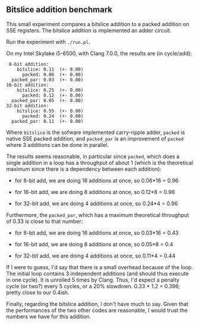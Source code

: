 Bitslice addition benchmark
---

This small experiment compares a bitslice addition to a packed
addition on SSE registers. The bitslice addition is implemented an
adder circuit.

Run the experiment with `./run.pl`.

On my Intel Skylake i5-6500, with Clang 7.0.0, the results are (in
cycle/add):

```
 8-bit addition:
    bitslice: 0.11  (+- 0.00)
      packed: 0.06  (+- 0.00)
  packed_par: 0.03  (+- 0.00)
16-bit addition:
    bitslice: 0.25  (+- 0.00)
      packed: 0.12  (+- 0.00)
  packed_par: 0.05  (+- 0.00)
32-bit addition:
    bitslice: 0.55  (+- 0.00)
      packed: 0.24  (+- 0.00)
  packed_par: 0.11  (+- 0.00)
```

Where `bitslice` is the sofware implemented carry-ripple adder,
`packed` is native SSE packed addition, and `packed_par` is an
improvement of `packed` where 3 additions can be done in parallel.

The results seems reasonable, in particular since `packed`, which does
a single addition in a loop has a throughput of about 1 (which is the
theoretical maximum since there is a dependency between each
addition):

 - for 8-bit add, we are doing 16 additions at once, so 0.06*16 = 0.96
 
 - for 16-bit add, we are doing 8 additions at once, so 0.12*8 = 0.96
 
 - for 32-bit add, we are doing 4 additions at once, so 0.24*4 = 0.96
 
Furthermore, the `packed_par`, which has a maximum theoretical
throughput of 0.33 is close to that number:

 - for 8-bit add, we are doing 16 additions at once, so 0.03*16 = 0.43
 
 - for 16-bit add, we are doing 8 additions at once, so 0.05*8 = 0.4
 
 - for 32-bit add, we are doing 4 additions at once, so 0.11*4 = 0.44
 
If I were to guess, I'd say that there is a small overhead because of
the loop. The initial loop contains 3 independent additions (and
should thus execute in one cycle). It is unrolled 5 times by
Clang. Thus, I'd expect a penalty cycle (or two?) every 5 cycles, or a
20% slowdown. 0.33 * 1.2 = 0.396; pretty close to our 0.4ish.
 

Finally, regarding the bitslice addition, I don't have much to
say. Given that the performances of the two other codes are
reasonable, I would trust the numbers we have for this addition.
